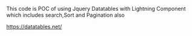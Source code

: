 This code is POC of using Jquery Datatables with Lightning Component which includes search,Sort and Pagination also

https://datatables.net/
